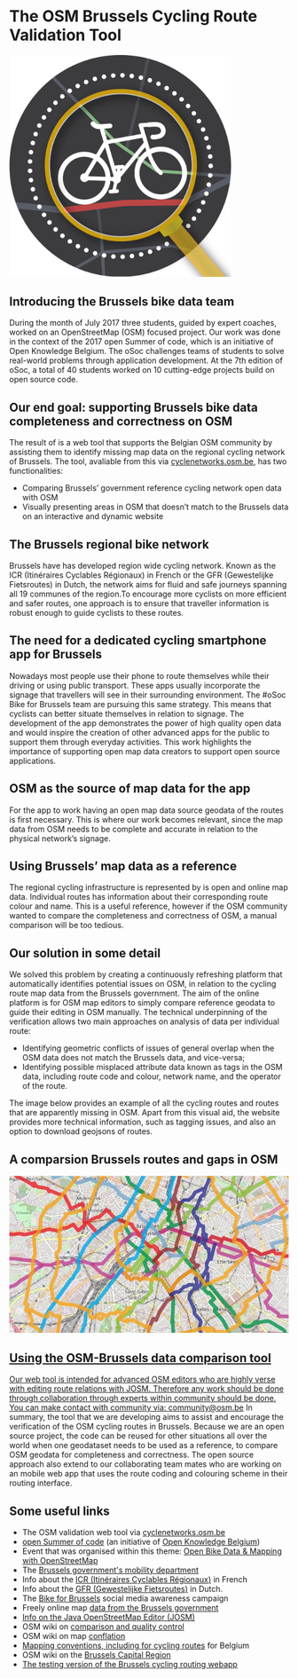 # The OSM Brussels Cycling Route Validation Tool
<img src="./images/bikeaway%20data%20logo.png" width="400">

## Introducing the Brussels bike data team
During the month of July 2017 three students, guided by expert coaches, worked on an OpenStreetMap (OSM) focused project. Our work was done in the context of the 2017 open Summer of code, which is an initiative of Open Knowledge Belgium. The oSoc challenges teams of students to solve real-world problems through application development. At the 7th edition of oSoc, a total of 40 students worked on 10 cutting-edge projects build on open source code.
## Our end goal: supporting Brussels bike data completeness and correctness on OSM 
The result of is a web tool that supports the Belgian OSM community by assisting them to identify missing map data on the regional cycling network of Brussels. The tool, avaliable from this via [cyclenetworks.osm.be](http://cyclenetworks.osm.be/), has two functionalities:
- Comparing Brussels’ government reference cycling network open data with OSM
- Visually presenting areas in OSM that doesn’t match to the Brussels data on an interactive and dynamic website

## The Brussels regional bike network
Brussels have has developed region wide cycling network. Known as the ICR (Itinéraires Cyclables Régionaux) in French or the GFR (Gewestelijke Fietsroutes) in Dutch, the network aims for fluid and safe journeys spanning all 19 communes of the region.To encourage more cyclists on more efficient and safer routes, one approach is to ensure that traveller information is robust enough to guide cyclists to these routes. 
## The need for a dedicated cycling smartphone app for Brussels
Nowadays most people use their phone to route themselves while their driving or using public transport. These apps usually incorporate the signage that travellers will see in their surrounding environment. The #oSoc Bike for Brussels team are pursuing this same strategy. This means that cyclists can better situate themselves in relation to signage.
The development of the app demonstrates the power of high quality open data and would inspire the creation of other advanced apps for the public to support them through everyday activities. This work highlights the importance of supporting open map data creators to support open source applications. 
## OSM as the source of map data for the app
For the app to work having an open map data source geodata of the routes is first necessary. This is where our work becomes relevant, since the map data from OSM needs to be complete and accurate in relation to the physical network’s signage.
## Using Brussels’ map data as a reference
The regional cycling infrastructure is represented by is open and online map data. Individual routes has information about their corresponding route colour and name. This is a useful reference, however if the OSM community wanted to compare the completeness and correctness of OSM, a manual comparison will be too tedious. 
## Our solution in some detail
We solved this problem by creating a continuously refreshing platform that automatically identifies potential issues on OSM, in relation to the cycling route map data from the Brussels government. The aim of the online platform is for OSM map editors to simply compare reference geodata to guide their editing in OSM manually. The technical underpinning of the verification allows two main approaches on analysis of data per individual route:
- Identifying geometric conflicts of issues of general overlap when the OSM data does not match the Brussels data, and vice-versa;
- Identifying possible misplaced attribute data known as tags in the OSM data, including route code and colour, network name, and the operator of the route.

The image below provides an example of all the cycling routes and routes that are apparently missing in OSM. Apart from this visual aid, the website provides more technical information, such as tagging issues, and also an option to download geojsons of routes.  
## A comparsion Brussels routes and gaps in OSM
<a href="http://cyclenetworks.osm.be/">
<img src="./images/osmbrusselsdatacomparsion.gif">

## Using the OSM-Brussels data comparison tool 
Our web tool is intended for advanced OSM editors who are highly verse with editing route relations with JOSM. Therefore any work should be done through collaboration through experts within community should be done. You can make contact with community via: community@osm.be
In summary, the tool that we are developing aims to assist and encourage the verification of the OSM cycling routes in Brussels. Because we are an open source project, the code can be reused for other situations all over the world when one geodataset needs to be used as a reference, to compare OSM geodata for completeness and correctness. The open source approach also extend to our collaborating team mates who are working on an mobile web app that uses the route coding and colouring scheme in their routing interface. 
## Some useful links
* The OSM validation web tool via [cyclenetworks.osm.be](http://cyclenetworks.osm.be/)
*   <span class="c2">[open Summer of code](http://2017.summerofcode.be/)</span><span> (an initiative of</span> <span class="c2">[Open Knowledge Belgium](https://www.openknowledge.be/)</span><span>)</span>
*   <span>Event that was organised within this theme:</span> <span class="c2">[Open Bike Data & Mapping with OpenStreetMap](https://www.eventbrite.com/e/open-bike-data-mapping-with-openstreetmap-registration-34806438996)</span>
*   <span>The</span> <span class="c2">[Brussels government's mobility department](http://mobility.brussels/)</span>
*   <span>Info about the</span> <span class="c2">[ICR (](http://www.bruxellesmobilite.irisnet.be/articles/velo/itineraires-cyclables)</span><span class="c2 c8">[Itinéraires Cyclables Régionaux](https://www.google.com/url?q=http://www.bruxellesmobilite.irisnet.be/articles/velo/itineraires-cyclables)</span><span class="c2">[)](http://www.bruxellesmobilite.irisnet.be/articles/velo/itineraires-cyclables)</span><span class="c0"> in French</span>
*   <span>Info about the</span> <span class="c2">[GFR (](http://www.mobielbrussel.irisnet.be/articles/fiets/fietsroutes)</span><span class="c2 c8">[Gewestelijke Fietsroutes](http://www.mobielbrussel.irisnet.be/articles/fiets/fietsroutes)</span><span class="c2">[)](http://www.mobielbrussel.irisnet.be/articles/fiets/fietsroutes)</span><span class="c0"> in Dutch.</span>
*   <span>The</span> <span class="c2">[Bike for Brussels](http://bike.brussels/)</span><span class="c0"> social media awareness campaign</span>
*   <span>Freely online map</span> <span class="c2">[data from the Brussels government](http://data-mobility.brussels/mobigis/nl/)</span>
*   <span class="c2">[Info on the Java OpenStreetMap Editor (JOSM)](https://josm.openstreetmap.de/)</span>
*   <span>OSM wiki on</span> <span class="c2">[comparison and quality control](http://wiki.openstreetmap.org/wiki/Comparing_OSM_with_other_datasets)</span><span class="c0"> </span>
*   <span>OSM wiki on map</span> <span class="c2">[conflation](http://wiki.openstreetmap.org/wiki/Conflation&sa=D)</span>
*   <span class="c2">[Mapping conventions, including for cycling routes](http://wiki.openstreetmap.org/wiki/WikiProject_Belgium/Conventions/Cycle_Routes)</span><span class="c0"> for Belgium</span>
*   <span>OSM wiki on the</span> <span class="c2">[Brussels Capital Region](http://wiki.openstreetmap.org/wiki/WikiProject_Belgium/Cycle_Routes%23Itin.C3.A9raires_Cyclables_R.C3.A9gionaux_-_Gewestelijke_Fietsroute)</span>
*   <span class="c2">[The testing version of the Brussels cycling routing webapp](https://osoc17.github.io/rideaway-frontend/)</span><span class="c0"> </span>
